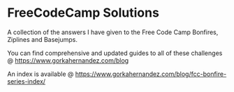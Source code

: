 # FreeCodeCamp Solutions
A collection of the answers I have given to the Free Code Camp Bonfires, Ziplines and Basejumps.

You can find comprehensive and updated guides to all of these challenges @ https://www.gorkahernandez.com/blog

An index is available @ https://www.gorkahernandez.com/blog/fcc-bonfire-series-index/
